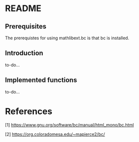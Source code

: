 # README

## Prerequisites

The prerequistes for using mathlibext.bc is that bc is installed.

## Introduction

to-do...

## Implemented functions

to-do...

# References

[1] https://www.gnu.org/software/bc/manual/html_mono/bc.html

[2] https://org.coloradomesa.edu/~mapierce2/bc/
